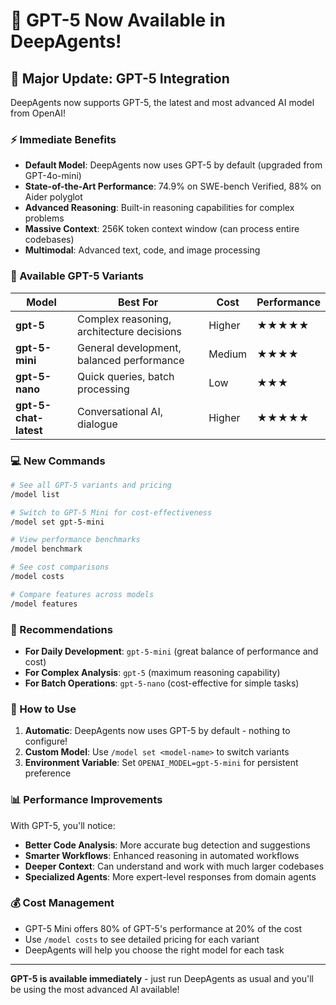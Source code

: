 # 🚀 GPT-5 Now Available in DeepAgents!

## 🎉 Major Update: GPT-5 Integration

DeepAgents now supports GPT-5, the latest and most advanced AI model from OpenAI! 

### ⚡ Immediate Benefits

- **Default Model**: DeepAgents now uses GPT-5 by default (upgraded from GPT-4o-mini)
- **State-of-the-Art Performance**: 74.9% on SWE-bench Verified, 88% on Aider polyglot
- **Advanced Reasoning**: Built-in reasoning capabilities for complex problems
- **Massive Context**: 256K token context window (can process entire codebases)
- **Multimodal**: Advanced text, code, and image processing

### 🤖 Available GPT-5 Variants

| Model | Best For | Cost | Performance |
|-------|----------|------|-------------|
| **gpt-5** | Complex reasoning, architecture decisions | Higher | ★★★★★ |
| **gpt-5-mini** | General development, balanced performance | Medium | ★★★★ |
| **gpt-5-nano** | Quick queries, batch processing | Low | ★★★ |
| **gpt-5-chat-latest** | Conversational AI, dialogue | Higher | ★★★★★ |

### 💻 New Commands

```bash
# See all GPT-5 variants and pricing
/model list

# Switch to GPT-5 Mini for cost-effectiveness  
/model set gpt-5-mini

# View performance benchmarks
/model benchmark

# See cost comparisons
/model costs

# Compare features across models
/model features
```

### 🎯 Recommendations

- **For Daily Development**: `gpt-5-mini` (great balance of performance and cost)
- **For Complex Analysis**: `gpt-5` (maximum reasoning capability)
- **For Batch Operations**: `gpt-5-nano` (cost-effective for simple tasks)

### 🔧 How to Use

1. **Automatic**: DeepAgents now uses GPT-5 by default - nothing to configure!
2. **Custom Model**: Use `/model set <model-name>` to switch variants
3. **Environment Variable**: Set `OPENAI_MODEL=gpt-5-mini` for persistent preference

### 📊 Performance Improvements

With GPT-5, you'll notice:
- **Better Code Analysis**: More accurate bug detection and suggestions
- **Smarter Workflows**: Enhanced reasoning in automated workflows  
- **Deeper Context**: Can understand and work with much larger codebases
- **Specialized Agents**: More expert-level responses from domain agents

### 💰 Cost Management

- GPT-5 Mini offers 80% of GPT-5's performance at 20% of the cost
- Use `/model costs` to see detailed pricing for each variant
- DeepAgents will help you choose the right model for each task

---

**GPT-5 is available immediately** - just run DeepAgents as usual and you'll be using the most advanced AI available!